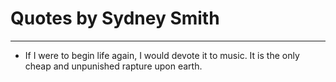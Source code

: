 # Quotes by Sydney Smith

---

- If I were to begin life again, I would devote it to music. It is the only cheap and unpunished rapture upon earth.
